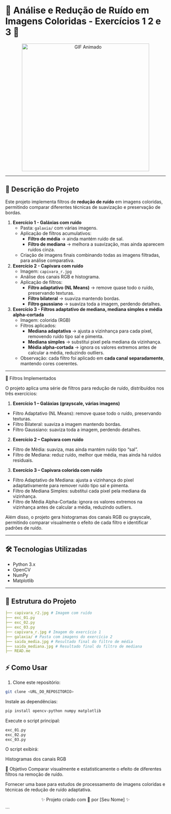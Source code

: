 <p align="center">
  <h1>💖 Análise e Redução de Ruído em Imagens Coloridas - Exercícios 1 2 e 3 💖</h1>
</p>

<p align="center">
  <img src="https://i.pinimg.com/originals/57/29/bf/5729bf63e3627f5b664016036d6a81c3.gif" alt="GIF Animado" width="400"/>
</p>

---

## 🚀 Descrição do Projeto

Este projeto implementa filtros de **redução de ruído** em imagens coloridas, permitindo comparar diferentes técnicas de suavização e preservação de bordas.  

1. **Exercício 1 - Galáxias com ruído**
    - Pasta: `galaxia/` com várias imagens.  
    - Aplicação de filtros acumulativos:
      - **Filtro de média** → ainda mantém ruído de sal.  
      - **Filtro de mediana** → melhora a suavização, mas ainda aparecem ruídos cinza.  
    - Criação de imagens finais combinando todas as imagens filtradas, para análise comparativa.  
2. **Exercício 2 - Capivara com ruído**  
   - Imagem: `capivara_r.jpg`  
   - Análise dos canais RGB e histograma.  
   - Aplicação de filtros:
     - **Filtro adaptativo (NL Means)** → remove quase todo o ruído, preservando texturas.  
     - **Filtro bilateral** → suaviza mantendo bordas.  
     - **Filtro gaussiano** → suaviza toda a imagem, perdendo detalhes.
3. **Exercício 3 - Filtros adaptativo de mediana, mediana simples e média alpha-cortada**  
   - Imagem: colorida (RGB)  
   - Filtros aplicados:
     - **Mediana adaptativa** → ajusta a vizinhança para cada pixel, removendo ruído tipo sal e pimenta.  
     - **Mediana simples** → substitui pixel pela mediana da vizinhança.  
     - **Média alpha-cortada** → ignora os valores extremos antes de calcular a média, reduzindo outliers.  
   - Observação: cada filtro foi aplicado em **cada canal separadamente**, mantendo cores coerentes.  

---
🔹 Filtros Implementados

O projeto aplica uma série de filtros para redução de ruído, distribuídos nos três exercícios:

1. **Exercício 1 – Galáxias (grayscale, várias imagens)**

- Filtro Adaptativo (NL Means): remove quase todo o ruído, preservando texturas.
- Filtro Bilateral: suaviza a imagem mantendo bordas.
- Filtro Gaussiano: suaviza toda a imagem, perdendo detalhes.

2. **Exercício 2 – Capivara com ruído**

- Filtro de Média: suaviza, mas ainda mantém ruído tipo “sal”.
- Filtro de Mediana: reduz ruído, melhor que média, mas ainda há ruídos residuais.

3. **Exercício 3 – Capivara colorida com ruído**

- Filtro Adaptativo de Mediana: ajusta a vizinhança do pixel adaptativamente para remover ruído tipo sal e pimenta.
- Filtro de Mediana Simples: substitui cada pixel pela mediana da vizinhança.
- Filtro de Média Alpha-Cortada: ignora os valores extremos na vizinhança antes de calcular a média, reduzindo outliers.

Além disso, o projeto gera histogramas dos canais RGB ou grayscale, permitindo comparar visualmente o efeito de cada filtro e identificar padrões de ruído.

---

## 🛠️ Tecnologias Utilizadas

- Python 3.x  
- OpenCV  
- NumPy  
- Matplotlib   

---

## 📁 Estrutura do Projeto
```yaml
├── capivara_r2.jpg # Imagem com ruído
├── exc_01.py
├── exc_02.py
├── exc_03.py 
├── capivara_r.jpg # Imagem do exercício 1
├── galaxia/ # Pasta com imagens do exercício 2
├── saida_media.jpg # Resultado final do filtro de média
├── saida_mediana.jpg # Resultado final do filtro de mediana
├── READ.me
```

## ⚡ Como Usar

1. Clone este repositório:
```bash
git clone <URL_DO_REPOSITORIO>
```
Instale as dependências:

```bash
pip install opencv-python numpy matplotlib
```
Execute o script principal:

```bash
exc_01.py
exc_02.py
exc_03.py
```
O script exibirá:

Histogramas dos canais RGB

🎯 Objetivo
Comparar visualmente e estatisticamente o efeito de diferentes filtros na remoção de ruído.

Fornecer uma base para estudos de processamento de imagens coloridas e técnicas de redução de ruído adaptativa.

<p align="center">✨ Projeto criado com 💜 por [Seu Nome] ✨</p> ```
